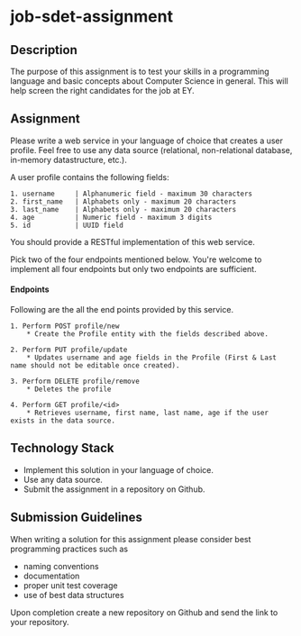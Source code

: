 # job-sdet-assignment

## Description
The purpose of this assignment is to test your skills in a programming language and basic concepts about Computer Science in general. This will help screen the right candidates for the job at EY.
    
## Assignment

Please write a web service in your language of choice that creates a user profile. Feel free to use any data source (relational, non-relational database, in-memory datastructure, etc.).

A user profile contains the following fields:

```
1. username     | Alphanumeric field - maximum 30 characters
2. first_name   | Alphabets only - maximum 20 characters
3. last_name    | Alphabets only - maximum 20 characters
4. age          | Numeric field - maximum 3 digits
5. id           | UUID field
```

You should provide a RESTful implementation of this web service. 

Pick two of the four endpoints mentioned below. You're welcome to implement all four endpoints but only two endpoints are sufficient.

#### Endpoints

Following are the all the end points provided by this service.

    1. Perform POST profile/new
        * Create the Profile entity with the fields described above.

    2. Perform PUT profile/update
        * Updates username and age fields in the Profile (First & Last name should not be editable once created).

    3. Perform DELETE profile/remove
        * Deletes the profile
    
    4. Perform GET profile/<id>
        * Retrieves username, first name, last name, age if the user exists in the data source.

## Technology Stack

* Implement this solution in your language of choice.
* Use any data source.
* Submit the assignment in a repository on Github.

## Submission Guidelines

When writing a solution for this assignment please consider best programming practices such as 

* naming conventions 
* documentation
* proper unit test coverage
* use of best data structures

Upon completion create a new repository on Github and send the link to your repository.
